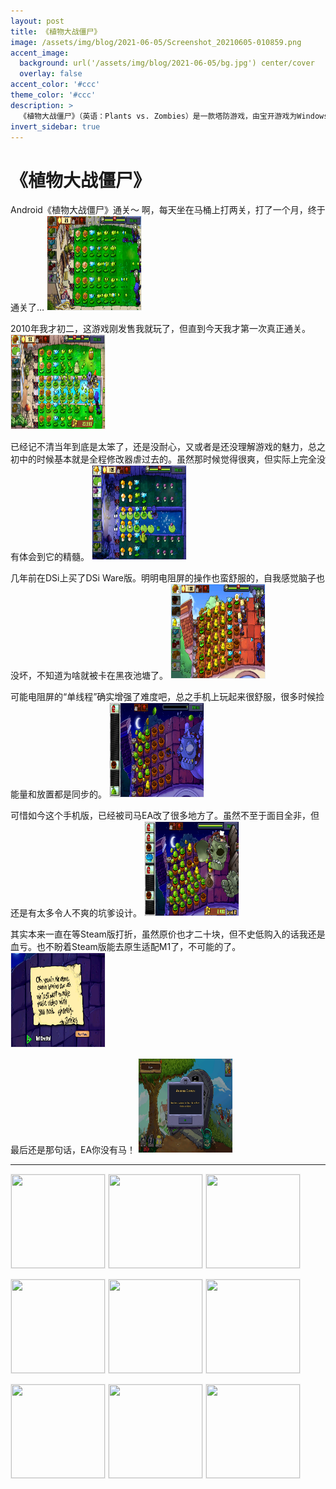 ```yaml
---
layout: post
title: 《植物大战僵尸》
image: /assets/img/blog/2021-06-05/Screenshot_20210605-010859.png
accent_image: 
  background: url('/assets/img/blog/2021-06-05/bg.jpg') center/cover
  overlay: false
accent_color: '#ccc'
theme_color: '#ccc'
description: >
  《植物大战僵尸》（英语：Plants vs. Zombies）是一款塔防游戏，由宝开游戏为Windows、Mac OS X、xbox 360及iOS系统开发。<br>游戏于2009年5月5日发售。目前在PC上同时有普通版、年度版、Adobe Flash动画缩减版及人人网社区版等多个版本。其续作《植物大战僵尸2》在2013年8月15日登陆iOS系统。
invert_sidebar: true
---
```


# 《植物大战僵尸》

Android《植物大战僵尸》通关～
啊，每天坐在马桶上打两关，打了一个月，终于通关了…
![](/assets/img/blog/2021-06-05/Screenshot_20210509-013651.png)

2010年我才初二，这游戏刚发售我就玩了，但直到今天我才第一次真正通关。
![](/assets/img/blog/2021-06-05/Screenshot_20210525-225735.png)

已经记不清当年到底是太笨了，还是没耐心，又或者是还没理解游戏的魅力，总之初中的时候基本就是全程修改器虐过去的。虽然那时候觉得很爽，但实际上完全没有体会到它的精髓。
![](/assets/img/blog/2021-06-05/Screenshot_20210529-231241.png)

几年前在DSi上买了DSi Ware版。明明电阻屏的操作也蛮舒服的，自我感觉脑子也没坏，不知道为啥就被卡在黑夜池塘了。
![](/assets/img/blog/2021-06-05/Screenshot_20210605-004237.png)

可能电阻屏的“单线程”确实增强了难度吧，总之手机上玩起来很舒服，很多时候捡能量和放置都是同步的。
![](/assets/img/blog/2021-06-05/Screenshot_20210605-005814.png)

可惜如今这个手机版，已经被司马EA改了很多地方了。虽然不至于面目全非，但还是有太多令人不爽的坑爹设计。
![](/assets/img/blog/2021-06-05/Screenshot_20210605-010509.png)

其实本来一直在等Steam版打折，虽然原价也才二十块，但不史低购入的话我还是血亏。也不盼着Steam版能去原生适配M1了，不可能的了。
![](/assets/img/blog/2021-06-05/Screenshot_20210605-010532.png)

最后还是那句话，EA你没有马！
![](/assets/img/blog/2021-06-05/Screenshot_20210605-010551.png)


--------

![][img6]
![][img5]
![][img4]

![][img3]
![][img2]
![][img1]

![][img9]
![][img8]
![][img7]

[img1]: (/assets/img/blog/2021-06-05/Screenshot_20210605-010859.png)
[img2]: (/assets/img/blog/2021-06-05/Screenshot_20210509-013651.png)
[img3]: (/assets/img/blog/2021-06-05/Screenshot_20210525-225735.png)
[img4]: (/assets/img/blog/2021-06-05/Screenshot_20210529-231241.png)
[img5]: (/assets/img/blog/2021-06-05/Screenshot_20210605-004237.png)
[img6]: (/assets/img/blog/2021-06-05/Screenshot_20210605-005814.png)
[img7]: (/assets/img/blog/2021-06-05/Screenshot_20210605-010509.png)
[img8]: (/assets/img/blog/2021-06-05/Screenshot_20210605-010532.png)
[img9]: (/assets/img/blog/2021-06-05/Screenshot_20210605-010551.png)

<style>
img {
	width: 150px !important;
	height: 150px !important;
	border: 1px solid #EEE;
}
</style>
